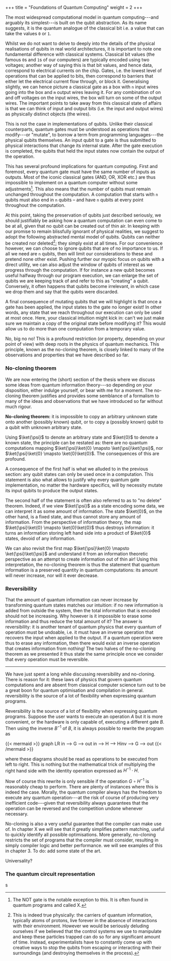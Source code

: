 +++
title = "Foundations of Quantum Computing"
weight = 2
+++

The most widespread computational model in quantum
computing---and arguably its simplest---is built on the qubit abstraction.
As its name suggests, it is the quantum analogue of the classical bit
i.e. a value that can take the values `0` or `1`.

Whilst we do not want to delve to deeply into the details of the physical
realisations of qubits in real world architectures, it is important to note
one fundamental difference with classical systems.
Classical bit values (the famous `0`s and `1`s of our computers) are typically
encoded using two voltages; another way of saying this is that bit values, and
hence data, correspond to electrical currents on the chip.
Gates, i.e. the lowest level of operations that can be applied to bits,
then correspond to barriers that either let the electrical current flow through,
or block it.
Generalising slightly, we can hence picture a classical gate as a box with
`n` input wires going into the box and `m` output wires leaving it.
For any combination of on and off voltages on the input wires,
the box will turn on some of the output wires. The important points to take away
from this classical state of affairs is that we can think of input and output
bits (i.e. the input and output wires) as physically distinct objects (the wires).

This is not the case in implementations of qubits.
Unlike their classical counterparts, quantum gates must be understood as
operations that modify---or "mutate", to borrow a term from
programming languages---the physical qubits themselves.
An input qubit to a gate is thus submitted to physical interactions that change
its internal state.
After the gate execution is completed, the qubits that held the input states
now contain the output of the operation.

This has several profound implications for quantum computing.
First and foremost, every quantum gate must have the same number of inputs as outputs.
Most of the iconic classical gates (AND, OR, XOR etc.) are thus impossible
to implement on a quantum computer without some adjustments[^not].
This also means that the number of qubits must remain unchanged throughout the
computation. A computation that starts with `n` qubits must also end in `n`
qubits – and have `n` qubits at every point throughout the computation.

[^not]: The NOT gate is the notable exception to this. It is often found in
quantum programs and called X.

At this point, taking the preservation of qubits just described seriously,
we should justifiably be asking how a quantum computation can even come to be
at all, given that no qubit can be created out of thin air.
In keeping with our promise to remain blissfully ignorant of physical realities,
we suggest to adopt the following abstracted mental model of qubits. Qubits
can neither be created nor deleted[^del]; they simply exist at all times.
For our convenience however, we can choose to ignore qubits that are of no
importance to us.
If all we need are `n` qubits, then will limit our considerations to these and
pretend none other exist.
Pushing further our myopic focus on qubits with a direct utility, we can
also adjust the window of qubits of interest as we progress through the computation.
If for instance a new qubit becomes useful halfway through our program execution,
we can enlarge the set of qubits we are keeping track of and refer to this as
"creating" a qubit.
Conversely, it often happens that qubits become irrelevant, in which case we 
drop them and say that the qubits were discarded.

[^del]: This is indeed true physically: the carriers of quantum information,
typically atoms of protons, live forever in the absence of interactions
with their environment.
However we would be seriously deluding ourselves if we believed that the control
systems we use to manipulate and keep these particles trapped can do so for
any significant amount of time.
Instead, experimentalists have to constantly come up with creative ways to stop
the qubits from escaping or interacting with their surroundings
(and destroying themselves in the process). 

A final consequence of mutating qubits that we will highlight is that once a
gate has been applied, the input states to the gate no longer exist!
In other words, any state that we reach throughout our execution can only be
used at most once.
Here, your classical intuition might kick in: can't we just make sure we maintain
a copy of the original state before modifying it?
This would allow us to do more than one computation from a temporary value.

No, big no no!
This is a profound restriction (or property, depending on your point of view)
with deep roots in the physics of quantum mechanics.
This principle, known as the no-cloning theorem, is closely linked to many of
the observations and properties that we have described so far.

### No-cloning theorem

We are now entering the (short) section of the thesis where we discuss some
ideas from quantum information theory---so depending on your disposition, 
either indulge yourself, or bear with me for a moment.
The no-cloning theorem justifies and provides some semblance of a formalism to
many of the ideas and observations that we have introduced so far without
much rigour.

**No-cloning theorem:** it is impossible to copy an arbitrary unknown state onto
another (possibly known) qubit, or to copy a (possibly known) qubit to a qubit
 with unknown arbitrary state.

 Using $\ket{\psi}$ to denote an arbitrary state and $\ket{0}$ to denote a known
 state, the principle can be restated as: there are no quantum computations
 mapping $\ket{\psi}\ket{0} \mapsto \ket{\psi}\ket{\psi}$, nor
$\ket{\psi}\ket{0} \mapsto \ket{0}\ket{0}$.
The consequences of this are profound.

A consequence of the first half is what we alluded to in the previous section:
any qubit states can only be used once in a computation.
This statement is also what allows to justify why every quantum gate
implementation, no matter the hardware specifics, will by necessity mutate its
input qubits to produce the output states.

The second half of the statement is often also referred to as to "no delete" theorem.
Indeed, if we view $\ket{\psi}$ as a state encoding some data, we can interpret
it as some amount of information.
The state $\ket{0}$, on the other hand, is a fixed state, and thus cannot store
any amount of information. From the perspective of information theory, the map
$\ket{\psi}\ket{0} \mapsto \ket{0}\ket{0}$ thus destroys information: it turns
an information storing left hand side into a product of $\ket{0}$ states, devoid
of any information.

We can also revisit the first map $\ket{\psi}\ket{0} \mapsto \ket{\psi}\ket{\psi}$
and understand it from an information theoretic perspective
as an attempt to create information out of thin air!
Using this interpretation, the no-cloning theorem is thus the statement
that quantum information is a preserved quantity in quantum computations:
its amount will never increase, nor will it ever decrease.

### Reversibility
That the amount of quantum information can never increase by
transforming quantum states matches our intuition:
if no new information is added from outside the system,
then the total information that is encoded should not be increasing.
Why however is it impossible to erase some information and thus reduce
the total amount of it?
The answer is reversibility: it is another tenant of quantum physics that
every quantum of operation must be undoable, i.e. it must have an
inverse operation that recovers the input when applied to the output.
If a quantum operation were thus to erase any information, then there
would exist an inverse operation that creates information from nothing!
The two halves of the no-cloning theorem as we presented it thus state
the same principle once we consider that every operation must be reversible.

---

We have just spent a long while discussing reversibility and no-cloning.
There is reason for it: these laws of physics
that govern quantum computations and are absent from classical computer science
turn out to be a great boon for quantum optimisation and compilation in general.
 reversibility is the source of a lot of flexibility when expressing quantum programs.

Reversibility is the source of a lot of flexibility when expressing quantum programs.
 Suppose the user wants to execute an operation $A$ but it is more convenient,
or the hardware is only capable of, executing a different gate $B$.
Then using the inverse $B^{-1}$ of $B$, it is always possible to rewrite the program as

{{< mermaid >}}
graph LR
  in --> G --> out
  in --> H --> Hinv --> G --> out
{{< /mermaid >}}

where these diagrams should be read as operations to be executed from left
to right.
This is nothing but the mathematical trick of multiplying the right
hand side with the identity operation expressed as
$H^{-1} \cdot H$.

Now of course this rewrite is only sensible if the operation 
$G \circ H^{-1}$
is reasonably cheap to perform.
There are plenty of instances where this is indeed the case.
Morally, the quantum compiler always has the freedom to execute
any quantum operation---at the risk of course of producing very
inefficient code---given that reversibility always guarantees that
the operation can be reversed and the competition undone whenever necessary.

No-cloning is also a very useful guarantee that the compiler can make use of.
In chapter X we will see that it greatly simplifies pattern matching,
useful to quickly identify all possible optimisations.
More generally, no-cloning restricts the set of programs that the compiler
must consider, resulting in simply compiler logic and better performance.
 we will see examples of this in chapter 3. To do: add some state of the art.

Universality?

### The quantum circuit representation

s